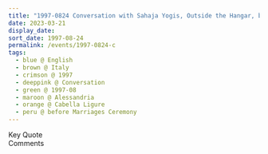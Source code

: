 ```yaml
---
title: "1997-0824 Conversation with Sahaja Yogis, Outside the Hangar, before the Marriages Ceremony, Cabella Ligure, Alessandria, Italy"
date: 2023-03-21
display_date: 
sort_date: 1997-08-24
permalink: /events/1997-0824-c
tags:
  - blue @ English
  - brown @ Italy
  - crimson @ 1997
  - deeppink @ Conversation
  - green @ 1997-08
  - maroon @ Alessandria
  - orange @ Cabella Ligure
  - peru @ before Marriages Ceremony
---
```


<wave-list>
  <list-title color="green" width="75">Key Quote</list-title>
  <list-item color="BlanchedAlmond"  width="200"></list-item>
  <list-item color="Lavender"></list-item>
  <list-item color="BlanchedAlmond"></list-item>
</wave-list>

<br>

<wave-list>
  <list-title color="green" width="75">Comments</list-title>
  <list-item color="BlanchedAlmond"  width="200"></list-item>
  <list-item color="Lavender"></list-item>
  <list-item color="BlanchedAlmond"></list-item>
</wave-list>
</div>